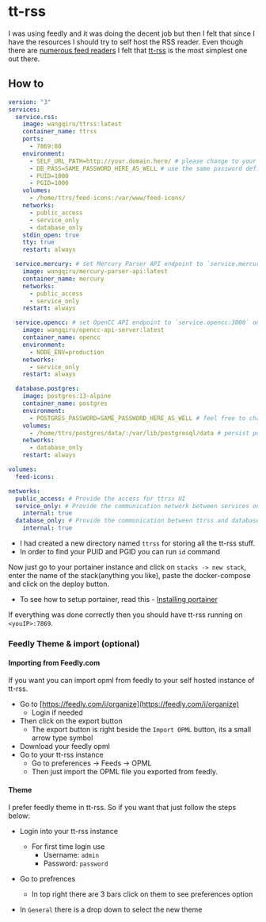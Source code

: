 # tt-rss

I was using feedly and it was doing the decent job but then I felt that since I have the resources I should try to self host the RSS reader. Even though there are [numerous feed readers](https://github.com/awesome-selfhosted/awesome-selfhosted#feed-readers) I felt that [tt-rss](https://tt-rss.org/) is the most simplest one out there.

## How to


```yml
version: "3"
services:
  service.rss:
    image: wangqiru/ttrss:latest
    container_name: ttrss
    ports:
      - 7869:80
    environment:
      - SELF_URL_PATH=http://your.domain.here/ # please change to your own domain
      - DB_PASS=SAME_PASSWORD_HERE_AS_WELL # use the same password defined in `database.postgres`
      - PUID=1000
      - PGID=1000
    volumes:
      - /home/ttrs/feed-icons:/var/www/feed-icons/
    networks:
      - public_access
      - service_only
      - database_only
    stdin_open: true
    tty: true
    restart: always

  service.mercury: # set Mercury Parser API endpoint to `service.mercury:3000` on TTRSS plugin setting page
    image: wangqiru/mercury-parser-api:latest
    container_name: mercury
    networks:
      - public_access
      - service_only
    restart: always

  service.opencc: # set OpenCC API endpoint to `service.opencc:3000` on TTRSS plugin setting page
    image: wangqiru/opencc-api-server:latest
    container_name: opencc
    environment:
      - NODE_ENV=production
    networks:
      - service_only
    restart: always

  database.postgres:
    image: postgres:13-alpine
    container_name: postgres
    environment:
      - POSTGRES_PASSWORD=SAME_PASSWORD_HERE_AS_WELL # feel free to change the password
    volumes:
      - /home/ttrs/postgres/data/:/var/lib/postgresql/data # persist postgres data to ~/postgres/data/ on the host
    networks:
      - database_only
    restart: always

volumes:
  feed-icons:

networks:
  public_access: # Provide the access for ttrss UI
  service_only: # Provide the communication network between services only
    internal: true
  database_only: # Provide the communication between ttrss and database only
    internal: true
```

* I had created a new directory named `ttrss` for storing all the tt-rss stuff. 
* In order to find your PUID and PGID you can run `id` command 

Now just go to your portainer instance and click on `stacks -> new stack`, enter the name of the stack(anything you like), paste the docker-compose and click on the deploy button.

* To see how to setup portainer, read this - [Installing portainer](https://wiki.mzfr.me/books/applications/page/portainer)

If everything was done correctly then you should have tt-rss running on `<youIP>:7869`. 

### Feedly Theme & import (optional)


#### Importing from Feedly.com

If you want you can import opml from feedly to your self hosted instance of tt-rss.

* Go to [https://feedly.com/i/organize](https://feedly.com/i/organize)
    - Login if needed
* Then click on the export button
    - The export button is right beside the `Import OPML` button, its a small arrow type symbol
* Download your feedly opml
* Go to your tt-rss instance
    - Go to preferences -> Feeds -> OPML
    - Then just import the OPML file you exported from feedly.

#### Theme

I prefer feedly theme in tt-rss. So if you want that just follow the steps below:

* Login into your tt-rss instance
    - For first time login use 
        - Username: `admin`
        - Password: `password`

* Go to prefrences
    - In top right there are 3 bars click on them to see preferences option

* In `General` there is a drop down to select the new theme